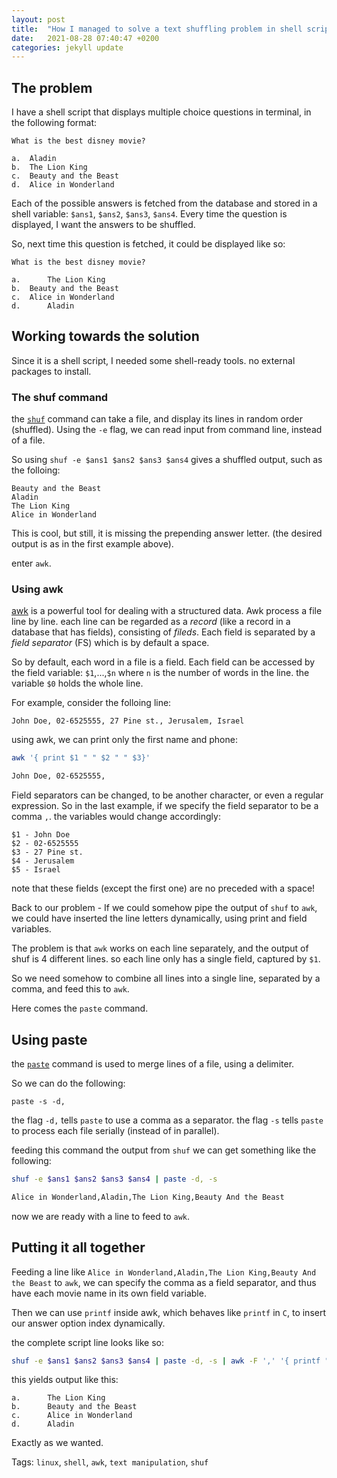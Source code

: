 ```yaml
---
layout: post
title:  "How I managed to solve a text shuffling problem in shell script"
date:   2021-08-28 07:40:47 +0200
categories: jekyll update
---
```


## The problem

I have a shell script that displays multiple choice questions in terminal, in the following format:

```
What is the best disney movie?

a.	Aladin
b.	The Lion King
c.	Beauty and the Beast
d.	Alice in Wonderland
```

Each of the possible answers is fetched from the database and stored in a shell variable: `$ans1`, `$ans2`, `$ans3`, `$ans4`.
Every time the question is displayed, I want the answers to be shuffled.

So, next time this question is fetched, it could be displayed like so:

```
What is the best disney movie?

a.      The Lion King
b.	Beauty and the Beast      
c.	Alice in Wonderland	     
d.      Aladin
```

## Working towards the solution

Since it is a shell script, I needed some shell-ready tools. no external packages to install.

### The shuf command

the [`shuf`](https://linux.die.net/man/1/shuf) command can take a file, and display its lines in random order (shuffled). 
Using the `-e` flag, we can read input from command line, instead of a file.

So using `shuf -e $ans1 $ans2 $ans3 $ans4` gives a shuffled output, such as the folloing:

```
Beauty and the Beast
Aladin
The Lion King
Alice in Wonderland
```

This is cool, but still, it is missing the prepending answer letter. (the desired output is as in the first example above).

enter `awk`.

### Using awk

[awk](https://linux.die.net/man/1/awk) is a powerful tool for dealing with a structured data. Awk process a file line by line. each line can be regarded
as a *record* (like a record in a database that has fields), consisting of *fileds*. Each field is separated by a *field separator* (FS) which is by default a space.

So by default, each word in a file is a field. Each field can be accessed by the field variable: `$1`,...,`$n` where `n` is the number of words in the line.
the variable `$0` holds the whole line.

For example, consider the folloing line:
```
John Doe, 02-6525555, 27 Pine st., Jerusalem, Israel
```

using awk, we can print only the first name and phone:
```bash
awk '{ print $1 " " $2 " " $3}'

John Doe, 02-6525555,
```

Field separators can be changed, to be another character,  or even a regular expression. 
So in the last example, if we specify the field separator to be a comma `,`. the variables would change accordingly:
```
$1 - John Doe
$2 - 02-6525555
$3 - 27 Pine st.
$4 - Jerusalem
$5 - Israel
```

note that these fields (except the first one) are no preceded with a space!

Back to our problem - If we could somehow pipe the output of `shuf` to `awk`, we could have inserted the line letters dynamically, using print and field variables.

The problem is that `awk` works on each line separately, and the output of shuf is 4 different lines. so each line only has a single field, captured by `$1`.

So we need somehow to combine all lines into a single line, separated by a comma, and feed this to `awk`.

Here comes the `paste` command.

## Using paste

the [`paste`](https://linux.die.net/man/1/paste) command is used to merge lines of a file, using a delimiter.

So we can do the following:

```
paste -s -d,
```

the flag `-d,` tells `paste` to use a comma as a separator. the flag `-s` tells `paste` to process each file serially (instead of in parallel).

feeding this command the output from `shuf` we can get something like the following:

```bash
shuf -e $ans1 $ans2 $ans3 $ans4 | paste -d, -s

Alice in Wonderland,Aladin,The Lion King,Beauty And the Beast
```

now we are ready with a line to feed to `awk`.


## Putting it all together

Feeding a line like `Alice in Wonderland,Aladin,The Lion King,Beauty And the Beast` to `awk`, we can specify the comma as a field separator, and thus have
each movie name in its own field variable.

Then we can use `printf` inside awk, which behaves like `printf` in `C`, to insert our answer option index dynamically.

the complete script line looks like so:

```bash
shuf -e $ans1 $ans2 $ans3 $ans4 | paste -d, -s | awk -F ',' '{ printf "a.\t%s\nb.\t%s\nc.\t%s\nd.\t%s", $1, $2, $3, $4 }'
```

this yields output like this:
```
a.      The Lion King
b.      Beauty and the Beast
c.      Alice in Wonderland
d.      Aladin

```

Exactly as we wanted.


Tags: `linux`, `shell`, `awk`, `text manipulation`, `shuf`




